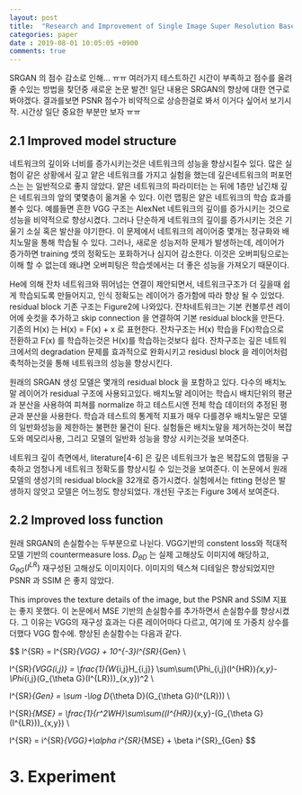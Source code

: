 ```yaml
---
layout: post
title:  "Research and Improvement of Single Image Super Resolution Based on Generative Adversarial network"
categories: paper
date : 2019-08-01 10:05:05 +0900
comments: true
---
```


SRGAN 의 점수 감소로 인해... ㅠㅠ 여러가지 테스트하긴 시간이 부족하고
점수를 올려 줄 수있는 방법을 찾던중 새로운 논문 발견!
일단 내용은 SRGAN의 향상에 대한 연구로 봐야겠다.
결과를보면 PSNR 점수가 비약적으로 상승한걸로 봐서 이거다 싶어서 보기시작.
시간상 일단 중요한 부분만 보자 ㅠㅠ

## 2.1 Improved model structure

네트워크의 깊이와 너비를 증가시키는것은 네트워크의 성능을 향상시킬수 있다. 많은 실험이 같은 상황에서 깊고 얕은 네트워크를 가지고 실험을 했는데 깊은네트워크의 퍼포먼스는 는 일반적으로 좋지 않았다. 얕은 네트워크의 파라미터는 는 뒤에 1층만 남긴채 깊은 네트워크의 앞의 몇몇층이 옮겨올 수 있다. 이런 맵핑은 얕은 네트워크의 학습 효과를 볼수 있다. 예를들면 흔한 VGG 구조는 AlexNet 네트워크의 깊이를 증가시키는 것으로 성능을 비약적으로 향상시켰다. 그러나 단순하게 네트워크의 깊이를 증가시키는 것은 기울기 소실 혹은 발산을 야기한다. 이 문제에서 네트워크의 레이어중 몇개는 정규화와 배치노말을 통해 학습될 수 있다.
그러나, 새로운 성능저하 문제가 발생하는데, 레이어가 증가하면 training 셋의 정확도는 포화하거나 심지어 감소한다. 이것은 오버피팅으로는 이해 할 수 없는데 왜냐면 오버피팅은 학습셋에서는 더 좋은 성능을 가져오기 때문이다.  

He에 의해 잔차 네트워크와 뛰어넘는 연결이 제안되면서, 네트워크구조가 더 깊을때 쉽게 학습되도록 만들어지고, 인식 정확도는 레이어가 증가함에 따라 향상 될 수 있었다. residual block 기존 구조는 Figure2에 나와있다. 잔차네트워크는 기본 컨볼루션 레이어에 숏컷을 추가하고 skip connection 을 연결하여 기본 residual block을 만든다. 기존의 H(x) 는 H(x) = F(x) + x 로 표현한다. 잔차구조는 
H(x) 학습을 F(x)학습으로 전환하고 F(x) 를 학습하는것은 H(x)를 학습하는것보다 쉽다.  잔차구조는 깊은 네트워크에서의 degradation 문제를 효과적으로 완화시키고 residusl block 을 레이어처럼 축척하는것을 통해 네트워크의 성능을 향상시킨다.

원래의 SRGAN 생성 모델은 몇개의 residual block 을 포함하고 있다. 다수의 배치노말 레이어가 residual 구조에 사용되고있다. 배치노말 레이어는 학습시 배치단위의 평균과 분산을 사용하여 피쳐를 normalize 하고 테스트시엔 전체 학습 데이터의 추정된 평균과 분산을 사용한다. 학습과 테스트의 통계적 지표가 매우 다를경우 배치노말은 모델의 일반화성능을 제한하는 불편한 물건이 된다. 실험들은 배치노말을 제거하는것이 복잡도와 메모리사용, 그리고 모델의 일반화 성능을 향상 시키는것을 보여준다.

네트워크 깊이 측면에서, literature[4-6] 은 깊은 네트워크가 높은 복잡도의 맵핑을 구축하고 엄청나게 네트워크 정확도를 향상시킬 수 있는것을 보여준다. 이 논문에서 원래 모델의 생성기의 residual block을 32개로 증가시켰다. 실험에서는 fitting 현상은 발생하지 않앗고 모델은 어느정도 향상되었다. 개선된 구조는 Figure 3에서 보여준다.


## 2.2 Improved loss function

원래 SRGAN의 손실함수는 두부분으로 나뉜다. VGG기반의 constent loss와 적대적 모델 기반의 countermeasure loss. $D_{\theta D}$ 는 실제 고해상도 이미지에 해당하고, $G_{\theta G}(I^{LR})$ 재구성된 고해상도 이미지이다. 이미지의 텍스쳐 디테일은 향상되었지만 PSNR 과 SSIM 은 좋지 않았다.

 This improves the texture details of the image, but the PSNR and SSIM 지표는 좋지 못했다. 이 논문에서 MSE 기반의 손실함수를 추가하면서 손실함수를 향상시켰다. 그 이유는 VGG의 재구성 효과는 다른 레이어마다 다르고, 여기에 또 가중치 상수를 더했다 VGG 함수에. 
 향상된 손실함수는 다음과 같다. 

$$
 l^{SR} = l^{SR}_{VGG} + 10^{-3}l^{SR}_{Gen} \\

 l^{SR}_{VGG(i,j)} = \frac{1}{W_{i,j}H_{i,j}} \sum\sum(\Phi_{i,j}(I^{HR})_{x,y}-\Phi_{i,j}(G_{\theta G}(I^{LR}))_{x,y})^2 \\

 l^{SR}_{Gen} = \sum -\log D_{\theta D}(G_{\theta G}(I^{LR})) \\

 l^{SR}_{MSE} = \frac{1}{r^2WH}\sum\sum((I^{HR})_{x,y}-(G_{\theta G}(I^{LR}))_{x,y}) \\

 l^{SR} = i^{SR}_{VGG}+\alpha i^{SR}_{MSE} + \beta i^{SR}_{Gen}
$$


# 3. Experiment






